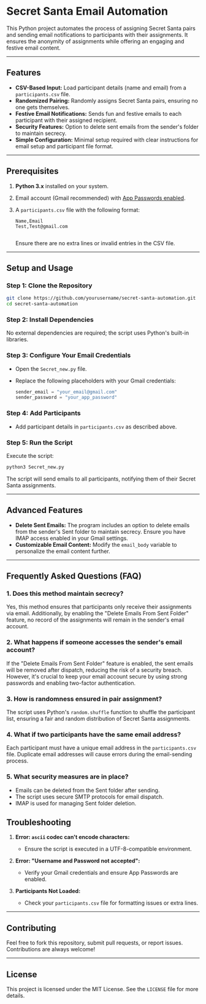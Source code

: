 # Secret Santa Email Automation

This Python project automates the process of assigning Secret Santa pairs and sending email notifications to participants with their assignments. It ensures the anonymity of assignments while offering an engaging and festive email content.

---

## Features

- **CSV-Based Input:** Load participant details (name and email) from a `participants.csv` file.
- **Randomized Pairing:** Randomly assigns Secret Santa pairs, ensuring no one gets themselves.
- **Festive Email Notifications:** Sends fun and festive emails to each participant with their assigned recipient.
- **Security Features:** Option to delete sent emails from the sender's folder to maintain secrecy.
- **Simple Configuration:** Minimal setup required with clear instructions for email setup and participant file format.

---

## Prerequisites

1. **Python 3.x** installed on your system.
2. Email account (Gmail recommended) with [App Passwords enabled](https://support.google.com/accounts/answer/185833?hl=en).
3. A `participants.csv` file with the following format:

   ```csv
   Name,Email
   Test,Test@gmail.com
 
   ```

   Ensure there are no extra lines or invalid entries in the CSV file.

---

## Setup and Usage

### Step 1: Clone the Repository

```bash
git clone https://github.com/yourusername/secret-santa-automation.git
cd secret-santa-automation
```

### Step 2: Install Dependencies

No external dependencies are required; the script uses Python's built-in libraries.

### Step 3: Configure Your Email Credentials

- Open the `Secret_new.py` file.
- Replace the following placeholders with your Gmail credentials:

  ```python
  sender_email = "your_email@gmail.com"
  sender_password = "your_app_password"
  ```

### Step 4: Add Participants

- Add participant details in `participants.csv` as described above.

### Step 5: Run the Script

Execute the script:

```bash
python3 Secret_new.py
```

The script will send emails to all participants, notifying them of their Secret Santa assignments.

---

## Advanced Features

- **Delete Sent Emails:** The program includes an option to delete emails from the sender's Sent folder to maintain secrecy. Ensure you have IMAP access enabled in your Gmail settings.
- **Customizable Email Content:** Modify the `email_body` variable to personalize the email content further.

---

## Frequently Asked Questions (FAQ)

### 1. **Does this method maintain secrecy?**
   Yes, this method ensures that participants only receive their assignments via email. Additionally, by enabling the "Delete Emails From Sent Folder" feature, no record of the assignments will remain in the sender's email account.

### 2. **What happens if someone accesses the sender's email account?**
   If the "Delete Emails From Sent Folder" feature is enabled, the sent emails will be removed after dispatch, reducing the risk of a security breach. However, it's crucial to keep your email account secure by using strong passwords and enabling two-factor authentication.

### 3. **How is randomness ensured in pair assignment?**
   The script uses Python's `random.shuffle` function to shuffle the participant list, ensuring a fair and random distribution of Secret Santa assignments.


### 4. **What if two participants have the same email address?**
   Each participant must have a unique email address in the `participants.csv` file. Duplicate email addresses will cause errors during the email-sending process.

### 5. **What security measures are in place?**
   - Emails can be deleted from the Sent folder after sending.
   - The script uses secure SMTP protocols for email dispatch.
   - IMAP is used for managing Sent folder deletion.


## Troubleshooting

1. **Error: `ascii` codec can't encode characters:**
   - Ensure the script is executed in a UTF-8-compatible environment.

2. **Error: "Username and Password not accepted":**
   - Verify your Gmail credentials and ensure App Passwords are enabled.

3. **Participants Not Loaded:**
   - Check your `participants.csv` file for formatting issues or extra lines.

---

## Contributing

Feel free to fork this repository, submit pull requests, or report issues. Contributions are always welcome!

---

## License

This project is licensed under the MIT License. See the `LICENSE` file for more details.
